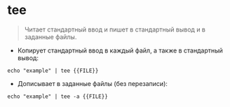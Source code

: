 # tee

> Читает стандартный ввод и пишет в стандартный вывод и в заданные файлы.

- Копирует стандартный ввод в каждый файл, а также в стандартный вывод:

`echo "example" | tee {{FILE}}`

- Дописывает в заданные файлы (без перезаписи):

`echo "example" | tee -a {{FILE}}`
